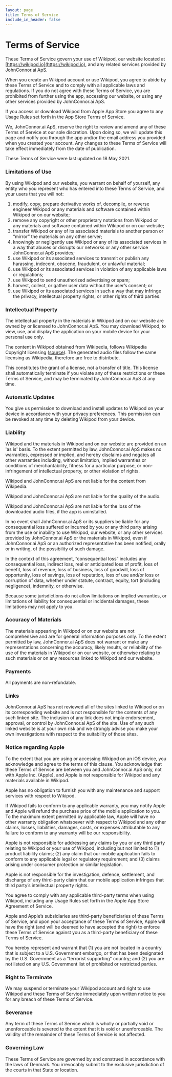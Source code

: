 ```yaml
---
layout: page
title: Terms of Service
include_in_header: false
---
```


# Terms of Service

These Terms of Service govern your use of Wikipod, our website located at [https://wikipod.io](https://wikipod.io), and any related services provided by JohnConnor.ai ApS.

When you create an Wikipod account or use Wikipod, you agree to abide by these Terms of Service and to comply with all applicable laws and regulations. If you do not agree with these Terms of Service, you are prohibited from further using the app, accessing our website, or using any other services provided by JohnConnor.ai ApS.

If you access or download Wikipod from Apple App Store you agree to any Usage Rules set forth in the App Store Terms of Service.

We, JohnConnor.ai ApS, reserve the right to review and amend any of these Terms of Service at our sole discretion. Upon doing so, we will update this page and notify you through the app and/or the email address you provided when you created your account. Any changes to these Terms of Service will take effect immediately from the date of publication.

These Terms of Service were last updated on 18 May 2021.

### Limitations of Use

By using Wikipod and our website, you warrant on behalf of yourself, any entity who you represent who has entered into these Terms of Service, and your users that you will not:

1.  modify, copy, prepare derivative works of, decompile, or reverse engineer Wikipod or any materials and software contained within Wikipod or on our website;
2.  remove any copyright or other proprietary notations from Wikipod or any materials and software contained within Wikipod or on our website;
3.  transfer Wikipod or any of its associated materials to another person or “mirror” the materials on any other server;
4.  knowingly or negligently use Wikipod or any of its associated services in a way that abuses or disrupts our networks or any other service JohnConnor.ai ApS provides;
5.  use Wikipod or its associated services to transmit or publish any harassing, indecent, obscene, fraudulent, or unlawful material;
6.  use Wikipod or its associated services in violation of any applicable laws or regulations;
7.  use Wikipod to send unauthorized advertising or spam;
8.  harvest, collect, or gather user data without the user’s consent; or
9.  use Wikipod or its associated services in such a way that may infringe the privacy, intellectual property rights, or other rights of third parties.

### Intellectual Property

The intellectual property in the materials in Wikipod and on our website are owned by or licensed to JohnConnor.ai ApS. You may download Wikipod, to view, use, and display the application on your mobile device for your personal use only.

The content in Wikipod obtained from Wikipedia, follows Wikipedia Copyright licensing ([source](https://en.wikipedia.org/wiki/Wikipedia:Copyrights)). The generated audio files follow the same licensing as Wikipedia, therefore are free to distribute.

This constitutes the grant of a license, not a transfer of title. This license shall automatically terminate if you violate any of these restrictions or these Terms of Service, and may be terminated by JohnConnor.ai ApS at any time.

### Automatic Updates

You give us permission to download and install updates to Wikipod on your device in accordance with your privacy preferences. This permission can be revoked at any time by deleting Wikipod from your device.

### Liability

Wikipod and the materials in Wikipod and on our website are provided on an 'as is' basis. To the extent permitted by law, JohnConnor.ai ApS makes no warranties, expressed or implied, and hereby disclaims and negates all other warranties including, without limitation, implied warranties or conditions of merchantability, fitness for a particular purpose, or non-infringement of intellectual property, or other violation of rights.

Wikipod and JohnConnor.ai ApS are not liable for the content from Wikipedia.

Wikipod and JohnConnor.ai ApS are not liable for the quality of the audio.

Wikipod and JohnConnor.ai ApS are not liable for the loss of the downloaded audio files, if the app is uninstalled.

In no event shall JohnConnor.ai ApS or its suppliers be liable for any consequential loss suffered or incurred by you or any third party arising from the use or inability to use Wikipod, our website, or any other services provided by JohnConnor.ai ApS or the materials in Wikipod, even if JohnConnor.ai ApS or an authorized representative has been notified, orally or in writing, of the possibility of such damage.

In the context of this agreement, “consequential loss” includes any consequential loss, indirect loss, real or anticipated loss of profit, loss of benefit, loss of revenue, loss of business, loss of goodwill, loss of opportunity, loss of savings, loss of reputation, loss of use and/or loss or corruption of data, whether under statute, contract, equity, tort (including negligence), indemnity, or otherwise.

Because some jurisdictions do not allow limitations on implied warranties, or limitations of liability for consequential or incidental damages, these limitations may not apply to you.

### Accuracy of Materials

The materials appearing in Wikipod or on our website are not comprehensive and are for general information purposes only. To the extent permitted by law, JohnConnor.ai ApS does not warrant or make any representations concerning the accuracy, likely results, or reliability of the use of the materials in Wikipod or on our website, or otherwise relating to such materials or on any resources linked to Wikipod and our website.

### Payments

All payments are non-refundable.

### Links

JohnConnor.ai ApS has not reviewed all of the sites linked to Wikipod or on its corresponding website and is not responsible for the contents of any such linked site. The inclusion of any link does not imply endorsement, approval, or control by JohnConnor.ai ApS of the site. Use of any such linked website is at your own risk and we strongly advise you make your own investigations with respect to the suitability of those sites.

### Notice regarding Apple

To the extent that you are using or accessing Wikipod on an iOS device, you acknowledge and agree to the terms of this clause. You acknowledge that these Terms of Service are between you and JohnConnor.ai ApS only, not with Apple Inc. (Apple), and Apple is not responsible for Wikipod and any materials available in Wikipod.

Apple has no obligation to furnish you with any maintenance and support services with respect to Wikipod.

If Wikipod fails to conform to any applicable warranty, you may notify Apple and Apple will refund the purchase price of the mobile application to you. To the maximum extent permitted by applicable law, Apple will have no other warranty obligation whatsoever with respect to Wikipod and any other claims, losses, liabilities, damages, costs, or expenses attributable to any failure to conform to any warranty will be our responsibility.

Apple is not responsible for addressing any claims by you or any third party relating to Wikipod or your use of Wikipod, including but not limited to (1) product liability claims; (2) any claim that our mobile application fails to conform to any applicable legal or regulatory requirement; and (3) claims arising under consumer protection or similar legislation.

Apple is not responsible for the investigation, defence, settlement, and discharge of any third-party claim that our mobile application infringes that third party’s intellectual property rights.

You agree to comply with any applicable third-party terms when using Wikipod, including any Usage Rules set forth in the Apple App Store Agreement of Service.

Apple and Apple’s subsidiaries are third-party beneficiaries of these Terms of Service, and upon your acceptance of these Terms of Service, Apple will have the right (and will be deemed to have accepted the right) to enforce these Terms of Service against you as a third-party beneficiary of these Terms of Service.

You hereby represent and warrant that (1) you are not located in a country that is subject to a U.S. Government embargo, or that has been designated by the U.S. Government as a "terrorist supporting" country; and (2) you are not listed on any U.S. Government list of prohibited or restricted parties.

### Right to Terminate

We may suspend or terminate your Wikipod account and right to use Wikipod and these Terms of Service immediately upon written notice to you for any breach of these Terms of Service.

### Severance

Any term of these Terms of Service which is wholly or partially void or unenforceable is severed to the extent that it is void or unenforceable. The validity of the remainder of these Terms of Service is not affected.

### Governing Law

These Terms of Service are governed by and construed in accordance with the laws of Denmark. You irrevocably submit to the exclusive jurisdiction of the courts in that State or location.
